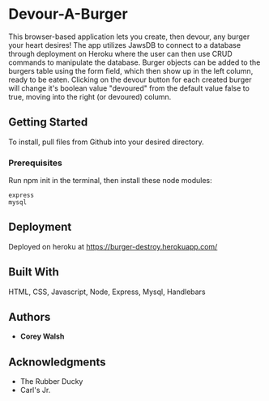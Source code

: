 # Devour-A-Burger

This browser-based application lets you create, then devour, any burger your heart desires! The app utilizes JawsDB to connect to a database through deployment on Heroku where the user can then use CRUD commands to manipulate the database. Burger objects can be added to the burgers table using the form field, which then show up in the left column, ready to be eaten. Clicking on the devour button for each created burger will change it's boolean value "devoured" from the default value false to true, moving into the right (or devoured) column. 

## Getting Started

To install, pull files from Github into your desired directory.

### Prerequisites

Run npm init in the terminal, then install these node modules:

```
express
mysql
```

## Deployment

Deployed on heroku at https://burger-destroy.herokuapp.com/

## Built With

HTML, CSS, Javascript, Node, Express, Mysql, Handlebars

## Authors

* **Corey Walsh** 

## Acknowledgments

* The Rubber Ducky
* Carl's Jr.
